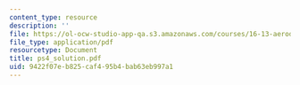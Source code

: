 ```yaml
---
content_type: resource
description: ''
file: https://ol-ocw-studio-app-qa.s3.amazonaws.com/courses/16-13-aerodynamics-of-viscous-fluids-fall-2003/9422f07eb825caf495b4bab63eb997a1_ps4_solution.pdf
file_type: application/pdf
resourcetype: Document
title: ps4_solution.pdf
uid: 9422f07e-b825-caf4-95b4-bab63eb997a1
---
```

